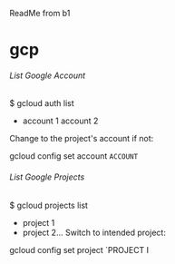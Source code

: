 
ReadMe from b1

# gcp

###### List Google Account #######

$ gcloud auth list

* account 1
  account 2
  
Change to the project's account if not:

gcloud config set account `ACCOUNT`


###### List Google Projects #######

$ gcloud projects list

- project 1
- project 2...
Switch to intended project:

gcloud config set project `PROJECT I
